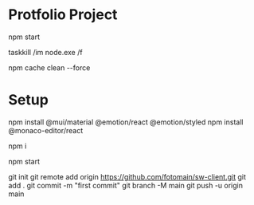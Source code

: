 
# Protfolio Project

npm start

taskkill /im node.exe /f

npm cache clean --force

# Setup 
npm install @mui/material @emotion/react @emotion/styled
npm install @monaco-editor/react

npm i

npm start

git init
git remote add origin https://github.com/fotomain/sw-client.git
git add .
git commit -m "first commit"
git branch -M main
git push -u origin main

